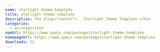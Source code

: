 ```yaml
---
name: starlight-theme-template
title: starlight-theme-template
description: <h1 align="center">   Starlight Theme Template </h1>
categories:
  - uncategorized
npmUrl: https://www.npmjs.com/package/starlight-theme-template
homepageUrl: https://www.npmjs.com/package/starlight-theme-template
downloads: 22
---
```

